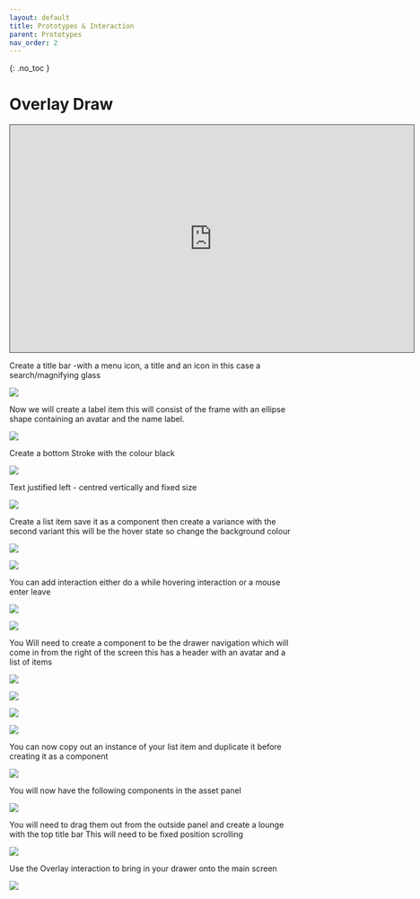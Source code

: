 ```yaml
---
layout: default
title: Prototypes & Interaction
parent: Prototypes
nav_order: 2
---
```


{: .no_toc }

# Overlay Draw

<iframe src="https://solent.cloud.panopto.eu/Panopto/Pages/Embed.aspx?id=c7a51eea-3ce5-46c0-9a2b-af6301582dde&autoplay=false&offerviewer=true&showtitle=true&showbrand=true&captions=true&interactivity=all" height="405" width="720" style="border: 1px solid #464646;" allowfullscreen allow="autoplay"></iframe>



Create a title bar -with a menu icon, a title and an icon in this case a search/magnifying glass

![](../images/draw_1/draw_2.png)

Now we will create a label item this will consist of the frame with an ellipse shape containing an avatar and the name label.

![](../images/draw_1/draw_3.png)

Create a bottom Stroke with the colour black

![](../images/draw_1/draw_4.png)

Text justified left - centred vertically and fixed size

![](../images/draw_1/draw_5.png)

Create a list item save it as a component then create a variance with the second variant this will be the hover state so change the background colour

![](../images/draw_1/draw_6.png)

![](../images/draw_1/draw_8.png)

You can add interaction either do a while hovering interaction or a mouse enter leave

![](../images/draw_1/draw_9.png)

![](../images/draw_1/draw_10.png)

You Will need to create a component to be the drawer navigation which will come in from the right of the screen this has a header with an avatar and a list of items

![](../images/draw_1/draw_11.png)

![](../images/draw_1/draw_12.png)

![](../images/draw_1/draw_13.png)

![](../images/draw_1/draw_14.png)

You can now copy out an instance of your list item and duplicate it before creating it as a component

![](../images/draw_1/draw_15.png)

You will now have the following components in the asset panel

![](../images/draw_1/draw_16.png)

You will need to drag them out from the outside panel and create a lounge with the top title bar This will need to be fixed position scrolling

![](../images/draw_1/draw_17.png)

Use the Overlay interaction to bring in your drawer onto the main screen

![](../images/draw_1/draw_18.png)
